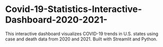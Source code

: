 # Covid-19-Statistics-Interactive-Dashboard-2020-2021-
This interactive dashboard visualizes COVID-19 trends in U.S. states using case and death data from 2020 and 2021. Built with Streamlit and Python.
